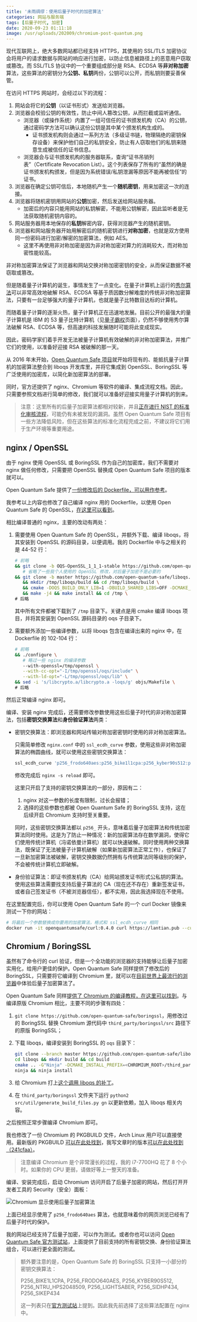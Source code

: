 ```yaml
---
title: '未雨绸缪：使用后量子时代的加密算法'
categories: 网站与服务端
tags: [后量子时代, 加密]
date: 2020-09-23 01:11:18
image: /usr/uploads/202009/chromium-post-quantum.png
---
```


现代互联网上，绝大多数网站都已经支持 HTTPS，其使用的 SSL/TLS 加密协议会将用户的请求数据与网站的响应进行加密，以防止信息被路径上的恶意用户窃取或篡改。而 SSL/TLS 协议中的一个重要组成部分是 RSA、ECDSA 等**非对称加密**算法，这些算法的密钥分为**公钥、私钥**两份，公钥可以公开，而私钥则要妥善保管。

在访问 HTTPS 网站时，会经过以下的流程：

1. 网站会将它的**公钥**（以证书形式）发送给浏览器。
2. 浏览器会校验公钥的有效性，防止中间人篡改公钥，从而拦截或监听通信。
   - 浏览器（或操作系统）内置了一组可信任的证书颁发机构（CA）的公钥，通过密码学方法可以确认这份公钥是其中某个颁发机构生成的。
     - 证书颁发机构则会通过一系列方法（多级证书链，物理隔绝的密钥保存设备）来保护他们自己的私钥安全，防止有人窃取他们的私钥来随意生成被信任的证书信息。
   - 浏览器会与证书颁发机构的服务器联系，查询“证书吊销列表”（Certificate Revocation List）。这个列表保存了所有的“虽然的确是证书颁发机构颁发，但是因为系统错误/私钥泄漏等原因不能再被信任”的证书。
3. 浏览器在确定公钥可信后，本地随机产生一个**随机密钥**，用来加密这一次的连接。
4. 浏览器将随机密钥用网站的**公钥**加密，然后发送给网站服务器。
   - 加密后的内容只能用网站的私钥解密，不能用公钥解密，因此监听者是无法获取随机密钥内容的。
5. 网站服务器用本地保存的**私钥**解密内容，获得浏览器产生的随机密钥。
6. 浏览器和网站服务器开始用解密后的随机密钥进行**对称加密**，也就是双方使用同一份密码进行加密/解密的加密算法，例如 AES。
   - 这里不再使用非对称加密是因为非对称加密对算力的消耗较大，而对称加密性能较高。

非对称加密算法保证了浏览器和网站交换对称加密密钥的安全，从而保证数据不被窃取或篡改。

但是随着量子计算机的诞生，事情发生了一点变化。在量子计算机上运行的[秀尔算法](https://zh.wikipedia.org/wiki/%E7%A7%80%E7%88%BE%E6%BC%94%E7%AE%97%E6%B3%95)可以非常高效地破解 RSA、ECDSA 等基于质因数分解难度的传统非对称加密算法，只要有一台足够强大的量子计算机，也就是量子比特数目达标的计算机。

而随着量子计算的逐渐火热，量子计算机正在迅速地发展。目前公开的最强大的量子计算机是 IBM 的 53 量子比特计算机（见[量子霸权](https://zh.wikipedia.org/wiki/%E9%87%8F%E5%AD%90%E9%9C%B8%E6%AC%8A)页面），仍然不够使用秀尔算法破解 RSA、ECDSA 等，但高速的科技发展随时可能将此变成现实。

因此，密码学家们着手开发无法被量子计算机有效破解的非对称加密算法，并推广它们的使用，以准备好迎接 RSA 被破解的那一天。

从 2016 年末开始，[Open Quantum Safe 项目](https://openquantumsafe.org/)就开始将现有的、能抵抗量子计算机的加密算法整合到 liboqs 开发库里，并将它集成到 OpenSSL、BoringSSL 等广泛使用的加密库，以简化新加密算法的部署。

同时，官方还提供了 nginx、Chromium 等软件的编译、集成流程文档。因此，只需要参照文档进行简单的修改，我们就可以准备好迎接实用量子计算机的到来。

> 注意：这里所有的后量子加密算法都相对较新，并且[正在进行 NIST 的标准化审核流程](https://csrc.nist.gov/Projects/post-quantum-cryptography/round-3-submissions)，可能仍有未被发现的漏洞。虽然 Open Quantum Safe 项目有一些方法降低风险，但在这些算法的标准化流程完成之前，不建议将它们用于生产环境等重要用途。

nginx / OpenSSL
---------------

由于 nginx 使用 OpenSSL 或 BoringSSL 作为自己的加密库，我们不需要对 nginx 做任何修改，只需要把 OpenSSL 替换成 Open Quantum Safe 项目的版本就可以。

Open Quantum Safe 提供了[一份修改后的 Dockerfile，可以用作参考](https://github.com/open-quantum-safe/oqs-demos/tree/master/chromium)。

我参考以上内容也修改了自己编译 nginx 用的 Dockerfile，以使用 Open Quantum Safe 的 OpenSSL，[在这里可以看到](https://github.com/xddxdd/dockerfiles/blob/1195fb20a1dfcbcad0fa3c494fe7440841c35963/dockerfiles/nginx/template.Dockerfile)。

相比编译普通的 nginx，主要的改动有两处：

1. 需要使用 Open Quantum Safe 的 OpenSSL，并额外下载、编译 liboqs，将其安装到 OpenSSL 的源码目录，以便调用。我的 Dockerfile 中与之相关的是 44-52 行：

   ```bash
   # 前略
   && git clone -b OQS-OpenSSL_1_1_1-stable https://github.com/open-quantum-safe/openssl.git \
      # 省略了一些我个人使用的 OpenSSL 修改，对后量子加密不是必要的
   && git clone -b master https://github.com/open-quantum-safe/liboqs.git \
      && mkdir /tmp/liboqs/build && cd /tmp/liboqs/build \
      && cmake -DOQS_BUILD_ONLY_LIB=1 -DBUILD_SHARED_LIBS=OFF -DCMAKE_INSTALL_PREFIX=/tmp/openssl/oqs .. \
      && make -j4 && make install && cd /tmp \
   # 后略
   ```

   其中所有文件都被下载到了 `/tmp` 目录下。关键点是用 cmake 编译 liboqs 项目，并将其安装到 OpenSSL 源码目录的 oqs 子目录下。

2. 需要额外添加一些编译参数，以将 liboqs 包含在编译出来的 nginx 中，在 Dockerfile 的 102-104 行：

   ```bash
   # 前略
   && ./configure \
      # 略过一些 nginx 的编译参数
      --with-openssl=/tmp/openssl \
      --with-cc-opt="-I/tmp/openssl/oqs/include" \
      --with-ld-opt="-L/tmp/openssl/oqs/lib" \
   && sed -i 's/libcrypto.a/libcrypto.a -loqs/g' objs/Makefile \
   # 后略
   ```

然后正常编译 nginx 即可。

编译、安装 nginx 完成后，还需要修改参数使用这些后量子时代的非对称加密算法，包括**密钥交换算法**和**身份验证算法**两类：

- 密钥交换算法：即浏览器和网站传输对称加密密钥时使用的非对称加密算法。

  只需简单修改 `nginx.conf` 中的 `ssl_ecdh_curve` 参数，使用这些非对称加密算法的椭圆曲线，就可以使用这些密钥交换算法：

  ```bash
  ssl_ecdh_curve 'p256_frodo640aes:p256_bike1l1cpa:p256_kyber90s512:p256_ntru_hps2048509:p256_lightsaber:p256_sidhp434:p256_sikep434:prime256v1:secp384r1:secp521r1';
  ```

  修改完成后 `nginx -s reload` 即可。

  这里只开启了支持的密钥交换算法的一部分，原因有二：

  1. nginx 对这一参数的长度有限制，过长会报错；
  2. 选择的这些参数也都被 Open Quantum Safe 的 BoringSSL 支持，这在后续开启 Chromium 支持时至关重要。

  同时，这些密钥交换算法都以 `p256_` 开头，意味着后量子加密算法和传统加密算法同时使用。这是为了防止一种情况：新的加密算法存在数学漏洞，使得它们使用传统计算机（冯诺依曼计算机）就可以快速破解。同时使用两种交换算法，既保证了无法被量子计算机破解（如果新加密算法正常工作），也保证了一旦新加密算法被破解，密钥交换数据仍然拥有与传统算法同等级别的保护，不会被传统计算机立即破解。

- 身份验证算法：即证书颁发机构（CA）给网站颁发证书形式公私钥的算法。使用这些算法需要找支持后量子算法的 CA（现在还不存在）重新签发证书，或者自己签发证书（不被浏览器信任），都不实用，因此我选择现在不使用。

在这里配置完后，你可以使用 Open Quantum Safe 的一个 curl Docker 镜像来测试一下你的网站：

```bash
# 将最后一个参数替换成你要用的加密算法，格式和 ssl_ecdh_curve 相同
docker run -it openquantumsafe/curl:0.4.0 curl https://lantian.pub --curves p256_frodo640aes
```

Chromium / BoringSSL
--------------------

虽然有了命令行的 curl 验证，但是一个全功能的浏览器的支持能够让后量子加密实用化，给用户更佳的保护。Open Quantum Safe 同样提供了修改后的 BoringSSL，只需要将它编译到 Chromium 里，就可以在[目前世界上最流行的浏览器](https://gs.statcounter.com/browser-market-share)中体验后量子加密算法了。

Open Quantum Safe 同样[提供了 Chromium 的编译教程，在这里可以找到](https://github.com/open-quantum-safe/oqs-demos/tree/master/chromium)。与编译原版 Chromium 相比，主要不同的步骤有四处：

1. `git clone https://github.com/open-quantum-safe/boringssl`，用修改过的 BoringSSL 替换 Chromium 源代码中 `third_party/boringssl/src` 路径下的原版 BoringSSL；
2. 下载 liboqs，编译安装到 BoringSSL 的 `oqs` 目录下：

   ```bash
   git clone --branch master https://github.com/open-quantum-safe/liboqs.git
   cd liboqs && mkdir build && cd build
   cmake .. -G"Ninja" -DCMAKE_INSTALL_PREFIX=<CHROMIUM_ROOT>/third_party/boringssl/src/oqs -DOQS_USE_OPENSSL=OFF
   ninja && ninja install
   ```

3. 给 Chromium 打上[这个调用 liboqs 的补丁](https://github.com/open-quantum-safe/oqs-demos/raw/master/chromium/oqs-mods.patch)。
4. 在 `third_party/boringssl` 文件夹下运行 `python2 src/util/generate_build_files.py gn` 以更新依赖，加入 liboqs 相关内容。

之后按照正常步骤编译 Chromium 即可。

我也修改了一份 Chromium 的 PKGBUILD 文件，Arch Linux 用户可以直接使用。最新版的 PKGBUILD [可以在此处找到](https://github.com/xddxdd/pkgbuild/tree/master/chromium-vaapi-oqs)，我写文章时的版本[可以在此处找到（241cfaa）](https://github.com/xddxdd/pkgbuild/tree/241cfaad1d4e0c245efdfb345d9245ef57a07c82/chromium-vaapi-oqs)。

> 注意编译 Chromium 是个非常漫长的过程，我的 i7-7700HQ 花了 8 个小时。如果你的 CPU 更弱，请做好等上一整天的准备。

编译、安装完成后，启动 Chromium 访问开启了后量子加密的网站，然后打开开发者工具的 Security（安全）面板：

![Chromium 显示使用后量子加密算法](../../../usr/uploads/202009/chromium-post-quantum.png)

上面已经显示使用了 `p256_frodo640aes` 算法，也就意味着你的网页浏览已经有了后量子时代的保护。

我的网站已经支持了后量子加密，可以作为测试。或者你也可以访问 [Open Quantum Safe 官方测试站](https://test.openquantumsafe.org/)，上面提供了目前支持的所有密钥交换、身份验证算法组合，可以进行更全面的测试。

> 额外要注意的是，Open Quantum Safe 的 BoringSSL 只支持一小部分的密钥交换算法：
>
> P256_BIKE1L1CPA, P256_FRODO640AES, P256_KYBER90S512, P256_NTRU_HPS2048509, P256_LIGHTSABER, P256_SIDHP434, P256_SIKEP434
>
> 这一列表只在[官方测试站](https://test.openquantumsafe.org/)上提到。因此我先前选择了这些算法配置在 nginx 中。
